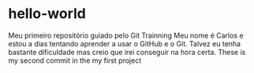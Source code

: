# hello-world
Meu primeiro repositório guiado pelo Git Trainning
 Meu nome é Carlos e estou a dias tentando aprender a usar o GitHub e o Git. Talvez eu tenha bastante dificuldade mas creio que irei conseguir na hora certa.
 These is my second commit in the my first project
